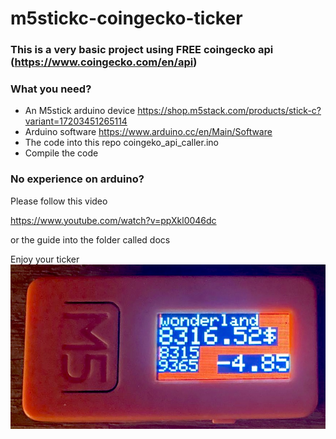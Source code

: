 # m5stickc-coingecko-ticker


### This is a very basic project using FREE coingecko api (https://www.coingecko.com/en/api)

### What you need?
- An M5stick arduino device
    https://shop.m5stack.com/products/stick-c?variant=17203451265114
- Arduino software
    https://www.arduino.cc/en/Main/Software
- The code into this repo
    coingeko_api_caller.ino
- Compile the code
  
### No experience on arduino? 
Please follow this video

https://www.youtube.com/watch?v=ppXkl0046dc

or the guide into the folder called docs

Enjoy your ticker
![alt text](https://github.com/ottacom/m5stickc-coingecko-ticker/blob/main/docs/ticker.jpg)